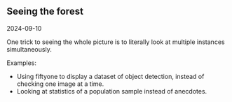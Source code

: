 ## Seeing the forest

2024-09-10

One trick to seeing the whole picture is to literally look at multiple instances simultaneously.

Examples:
- Using fiftyone to display a dataset of object detection, instead of checking one image at a time.
- Looking at statistics of a population sample instead of anecdotes.
